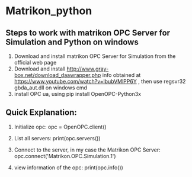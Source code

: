 # Matrikon_python
## Steps to work with matrikon OPC Server for Simulation and Python on windows

1. Download and install matrikon OPC Server for Simulation from the official web page
2. Download and install http://www.gray-box.net/download_daawrapper.php info obtained at https://www.youtube.com/watch?v=lbubVMlPP6Y , then use regsvr32 gbda_aut.dll on windows cmd
3. install OPC ua, using pip install OpenOPC-Python3x

## Quick Explanation:

1. Initialize opc:
    opc = OpenOPC.client()

2. List all servers:
    print(opc.servers())

3. Connect to the server, in my case the Matrikon OPC Server: 
    opc.connect('Matrikon.OPC.Simulation.1')

4. view information of the opc:
    print(opc.info())